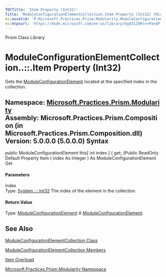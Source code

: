 ```yaml
---
TOCTitle: 'Item Property (Int32)'
Title: 'ModuleConfigurationElementCollection.Item Property (Int32) (Microsoft.Practices.Prism.Modularity)'
ms:assetid: 'P:Microsoft.Practices.Prism.Modularity.ModuleConfigurationElementCollection.Item(System.Int32)'
ms:mtpsurl: 'https://msdn.microsoft.com/en-us/library/Gg431290(v=PandP.50)'
---
```


Prism Class Library

ModuleConfigurationElementCollection..::.Item Property (Int32)
==============================================================

Gets the [ModuleConfigurationElement](https://msdn.microsoft.com/t:microsoft.practices.prism.modularity.moduleconfigurationelement) located at the specified index in the collection.

**Namespace:** [Microsoft.Practices.Prism.Modularity](https://msdn.microsoft.com/n:microsoft.practices.prism.modularity)
**Assembly:** Microsoft.Practices.Prism.Composition (in Microsoft.Practices.Prism.Composition.dll) Version: 5.0.0.0 (5.0.0.0)
Syntax
------

<span id="syntaxToggle"></span>public ModuleConfigurationElement this\[ int index \] { get; }Public ReadOnly Default Property Item ( index As Integer ) As ModuleConfigurationElement Get
#### Parameters

index  
Type: [System..::.Int32](http://msdn2.microsoft.com/en-us/library/td2s409d)
The index of the element in the collection.

#### Return Value

Type: [ModuleConfigurationElement](https://msdn.microsoft.com/t:microsoft.practices.prism.modularity.moduleconfigurationelement)
A [ModuleConfigurationElement](https://msdn.microsoft.com/t:microsoft.practices.prism.modularity.moduleconfigurationelement).

See Also
--------

<span id="seeAlsoToggle"></span>
[ModuleConfigurationElementCollection Class](https://msdn.microsoft.com/t:microsoft.practices.prism.modularity.moduleconfigurationelementcollection)

[ModuleConfigurationElementCollection Members](https://msdn.microsoft.com/allmembers.t:microsoft.practices.prism.modularity.moduleconfigurationelementcollection)

[Item Overload](https://msdn.microsoft.com/overload:microsoft.practices.prism.modularity.moduleconfigurationelementcollection.item)

[Microsoft.Practices.Prism.Modularity Namespace](https://msdn.microsoft.com/n:microsoft.practices.prism.modularity)
